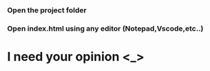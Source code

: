 <h3>Open the project folder</h3>
<h3>Open index.html using any editor (Notepad,Vscode,etc..)</h3>
<h1>I need your opinion <_></h1>
